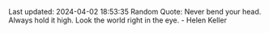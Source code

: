 Last updated: 2024-04-02 18:53:35
Random Quote: Never bend your head. Always hold it high. Look the world right in the eye. - Helen Keller